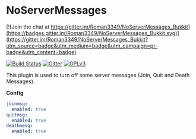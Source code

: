 # NoServerMessages

[![Join the chat at https://gitter.im/Roman3349/NoServerMessages_Bukkit](https://badges.gitter.im/Roman3349/NoServerMessages_Bukkit.svg)](https://gitter.im/Roman3349/NoServerMessages_Bukkit?utm_source=badge&utm_medium=badge&utm_campaign=pr-badge&utm_content=badge)

[![Build Status](https://travis-ci.org/Roman3349/NoServerMessages_Bukkit.svg?branch=master)](https://travis-ci.org/Roman3349/NoServerMessages_Bukkit)
[![Gitter](https://badges.gitter.im/Roman3349/NoServerMessages_Bukkit.svg)](https://gitter.im/Roman3349/NoServerMessages_Bukkit?utm_source=badge&utm_medium=badge&utm_campaign=pr-badge)
[![GPLv3](http://img.shields.io/badge/license-GPLv2-blue.svg)](LICENSE)

This plugin is used to turn off some server messages (Join, Quit and Death Messages).

**Config**

```YAML
joinmsg:
  enabled: true
quitmsg:
  enabled: true
deathmesg:
  enabled: true
```
